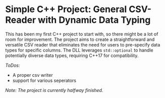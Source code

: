 # Simple C++ Project: General CSV-Reader with Dynamic Data Typing

This has been my first C++ project to start with, so there might be a lot of room for improvement. The project aims to create a straightforward and versatile CSV reader that eliminates the need for users to pre-specify data types for specific columns. The DLL leverages `std::optional` to handle potentially diverse data types, requiring C++17 for compatibility.

*ToDos:*
- A proper csv writer
- support for various seperators

*Note: The project is currently halfway finished.*

